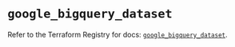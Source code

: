 # `google_bigquery_dataset`

Refer to the Terraform Registry for docs: [`google_bigquery_dataset`](https://registry.terraform.io/providers/hashicorp/google/6.14.1/docs/resources/bigquery_dataset).
